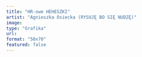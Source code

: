 ```yaml
---
title: "HR-owe HEHESZKI"
artist: "Agnieszka Osiecka (RYSUJĘ BO SIĘ NUDZĘ)"
image:
type: "Grafika"
url:
format: "50x70"
featured: false
---
```

